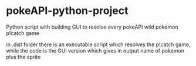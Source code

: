 # pokeAPI-python-project
Python script with building GUI to resolve every pokeAPI wild pokemon p!catch game

in .dist folder there is an executable script which resolves the p!catch game, while the code is the GUI version which gives in output name of pokemon plus the sprite
